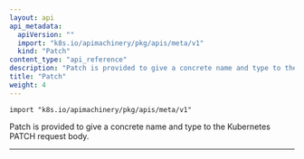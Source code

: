 ```yaml
---
layout: api
api_metadata:
  apiVersion: ""
  import: "k8s.io/apimachinery/pkg/apis/meta/v1"
  kind: "Patch"
content_type: "api_reference"
description: "Patch is provided to give a concrete name and type to the Kubernetes PATCH request body."
title: "Patch"
weight: 4
---
```




`import "k8s.io/apimachinery/pkg/apis/meta/v1"`


Patch is provided to give a concrete name and type to the Kubernetes PATCH request body.

<hr>





